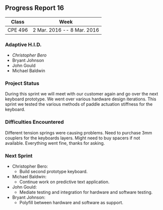 ## Progress Report 16

Class | Week
----- | ----
CPE 496 | 2 Mar. 2016 -- 8 Mar. 2016

### Adaptive H.I.D.

<!--- This is a comment
Make sure to use *asterisks* to create italics on the member of whoever created the report
-->

* *Christopher Bero*
* Bryant Johnson
* John Gould
* Michael Baldwin

### Project Status
<!---
Project Status is a review of what was accomplished last week and a description of where we stand going into this sprint. A comparison between goals and actual accomplishments is a good idea.
-->

During this sprint we will meet with our customer again and go over the next keyboard prototype.
We went over various hardware design iterations. This sprint we tested the various methods of paddle actuation stiffness for the keyboard.

### Difficulties Encountered

<!---
Difficulties Encountered is required. Other teams report losing points if this is missing.
Put here any trouble we had while accomplishing work during the previous sprint/week.
-->

Different tension springs were causing problems. Need to purchase 3mm couplers for the keyboards layers.
Might need to buy spacers if not available. 
Everything went fine, thanks for asking.

### Next Sprint

<!---
Next Sprint should be a list of tasks that each member is going to work towards for the upcomming week.
Make sure to email members on Thursday or Friday so that they can respond with their most recent progress.
-->

* Christopher Bero:
    * Build second prototype keyboard.
* Michael Baldwin:
    * Continue work on predictive text application.
* John Gould:
    * Mediate testing and integration for hardware and software testing.
* Bryant Johnson:
    * Polyfill between hardware and software as support.



